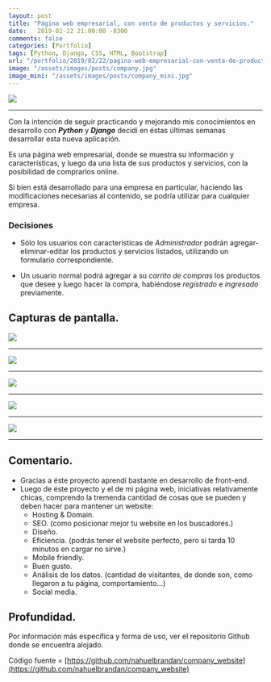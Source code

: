 ```yaml
---
layout: post
title: "Página web empresarial, con venta de productos y servicios."
date:   2019-02-22 21:00:00 -0300
comments: false
categories: [Portfolio]
tags: [Python, Django, CSS, HTML, Bootstrap]
url: "/portfolio/2019/02/22/pagina-web-empresarial-con-venta-de-productos-y-servicios.html"
image: "/assets/images/posts/company.jpg"
image_mini: "/assets/images/posts/company_mini.jpg"
---
```


![]({{page.image}})<br>

---

Con la intención de seguir practicando y mejorando mis conocimientos en desarrollo con  ***Python*** y ***Django*** decidí en éstas últimas semanas desarrollar esta nueva aplicación.

Es una página web empresarial, donde se muestra su información y características, y luego da una lista de sus productos y servicios, con la posibilidad de comprarlos online.

Si bien está desarrollado para una empresa en particular, haciendo las modificaciones necesarias al contenido, se podría utilizar para cualquier empresa.

### Decisiones

*   Sólo los usuarios con características de *Administrador* podrán agregar-eliminar-editar los productos y servicios listados, utilizando un formulario correspondiente.

*   Un usuario normal podrá agregar a su *carrito de compras* los productos que desee y luego hacer la compra, habiéndose *registrado* e *ingresado* previamente.

## Capturas de pantalla.

![]({{"/assets/images/company/1.jpg"}})

---

![]({{"/assets/images/company/2.jpg"}})

---

![]({{"/assets/images/company/3.jpg"}})

---

![]({{"/assets/images/company/4.jpg"}})

---

![]({{"/assets/images/company/5.jpg"}})

---

## Comentario.

*   Gracias a éste proyecto aprendí bastante en desarrollo de front-end.
*   Luego de éste proyecto y el de mi página web, iniciativas relativamente chicas,  comprendo la tremenda cantidad de cosas que se pueden y deben hacer para mantener un website:
    -   Hosting & Domain.
    -   SEO. (como posicionar mejor tu website en los buscadores.)
    -   Diseño.
    -   Eficiencia. (podrás tener el website perfecto, pero si tarda 10 minutos en cargar no sirve.)
    -   Mobile friendly.
    -   Buen gusto.
    -   Análisis de los datos. (cantidad de visitantes, de donde son, como llegaron a tu página, comportamiento...)
    -   Social media.

## Profundidad.

Por información más específica y forma de uso, ver el repositorio Github donde se encuentra alojado.

Código fuente = [https://github.com/nahuelbrandan/company_website](https://github.com/nahuelbrandan/company_website)
